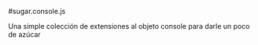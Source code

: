 #sugar.console.js

Una simple colección de extensiones al objeto console para darle un poco de azúcar